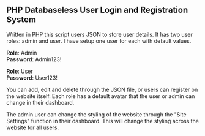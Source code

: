 ## PHP Databaseless User Login and Registration System

Written in PHP this script users JSON to store user details. It has two user roles: admin and user.
I have setup one user for each with default values.

**Role**: Admin\
**Password**: Admin123!

**Role**: User\
**Password**: User123!

You can add, edit and delete through the JSON file, or users can register on the website itself.
Each role has a default avatar that the user or admin can change in their dashboard.

The admin user can change the styling of the website through the "Site Settings" function in their dashboard.
This will change the styling across the website for all users.